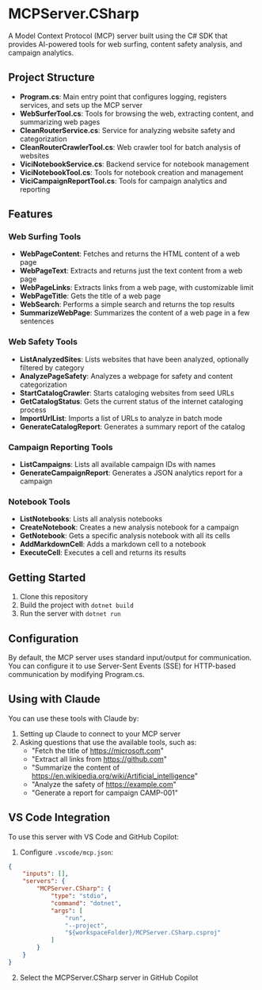 # MCPServer.CSharp

A Model Context Protocol (MCP) server built using the C# SDK that provides AI-powered tools for web surfing, content safety analysis, and campaign analytics.

## Project Structure

- **Program.cs**: Main entry point that configures logging, registers services, and sets up the MCP server
- **WebSurferTool.cs**: Tools for browsing the web, extracting content, and summarizing web pages
- **CleanRouterService.cs**: Service for analyzing website safety and categorization
- **CleanRouterCrawlerTool.cs**: Web crawler tool for batch analysis of websites
- **ViciNotebookService.cs**: Backend service for notebook management
- **ViciNotebookTool.cs**: Tools for notebook creation and management
- **ViciCampaignReportTool.cs**: Tools for campaign analytics and reporting

## Features

### Web Surfing Tools

- **WebPageContent**: Fetches and returns the HTML content of a web page
- **WebPageText**: Extracts and returns just the text content from a web page
- **WebPageLinks**: Extracts links from a web page, with customizable limit
- **WebPageTitle**: Gets the title of a web page
- **WebSearch**: Performs a simple search and returns the top results
- **SummarizeWebPage**: Summarizes the content of a web page in a few sentences

### Web Safety Tools

- **ListAnalyzedSites**: Lists websites that have been analyzed, optionally filtered by category
- **AnalyzePageSafety**: Analyzes a webpage for safety and content categorization
- **StartCatalogCrawler**: Starts cataloging websites from seed URLs
- **GetCatalogStatus**: Gets the current status of the internet cataloging process
- **ImportUrlList**: Imports a list of URLs to analyze in batch mode
- **GenerateCatalogReport**: Generates a summary report of the catalog

### Campaign Reporting Tools

- **ListCampaigns**: Lists all available campaign IDs with names
- **GenerateCampaignReport**: Generates a JSON analytics report for a campaign

### Notebook Tools

- **ListNotebooks**: Lists all analysis notebooks
- **CreateNotebook**: Creates a new analysis notebook for a campaign
- **GetNotebook**: Gets a specific analysis notebook with all its cells
- **AddMarkdownCell**: Adds a markdown cell to a notebook
- **ExecuteCell**: Executes a cell and returns its results

## Getting Started

1. Clone this repository
2. Build the project with `dotnet build`
3. Run the server with `dotnet run`

## Configuration

By default, the MCP server uses standard input/output for communication. You can configure it to use Server-Sent Events (SSE) for HTTP-based communication by modifying Program.cs.

## Using with Claude

You can use these tools with Claude by:

1. Setting up Claude to connect to your MCP server
2. Asking questions that use the available tools, such as:
   - "Fetch the title of https://microsoft.com"
   - "Extract all links from https://github.com"
   - "Summarize the content of https://en.wikipedia.org/wiki/Artificial_intelligence"
   - "Analyze the safety of https://example.com"
   - "Generate a report for campaign CAMP-001"

## VS Code Integration

To use this server with VS Code and GitHub Copilot:

1. Configure `.vscode/mcp.json`:
```json
{
    "inputs": [],
    "servers": {
        "MCPServer.CSharp": {
            "type": "stdio",
            "command": "dotnet",
            "args": [
                "run",
                "--project",
                "${workspaceFolder}/MCPServer.CSharp.csproj"
            ]
        }
    }
}
```

2. Select the MCPServer.CSharp server in GitHub Copilot 